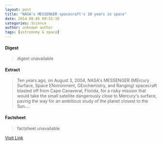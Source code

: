 ```yaml
---
layout: post
title: "NASA's MESSENGER spacecraft's 10 years in space"
date: 2014-08-05 09:51:10
categories: Science
author: unknown author
tags: [astronomy & space]
---
```



#### Digest
>digest unavailable

#### Extract
>Ten years ago, on August 3, 2004, NASA's MESSENGER (MErcury Surface, Space ENvironment, GEochemistry, and Ranging) spacecraft blasted off from Cape Canaveral, Florida, for a risky mission that would take the small satellite dangerously close to Mercury's surface, paving the way for an ambitious study of the planet closest to the Sun....

#### Factsheet
>factsheet unavailable

[Visit Link](http://phys.org/news326436653.html)


